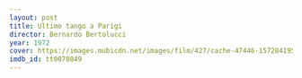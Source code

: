 ```yaml
---
layout: post
title: Ultimo tango a Parigi
director: Bernardo Bertolucci
year: 1972
cover: https://images.mubicdn.net/images/film/427/cache-47446-1572841952/image-w1280.jpg
imdb_id: tt0070849
---
```

